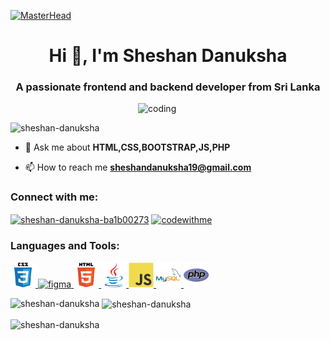 [![MasterHead](https://miro.medium.com/v2/resize:fit:2000/1*-ntL3Dsvc-dJ5cLGRtSuEw.gif)](https://github.com/Sheshan-Danuksha/Sheshan-Danuksha)
<h1 align="center">Hi 👋, I'm Sheshan Danuksha</h1>
<h3 align="center">A passionate frontend and backend developer from Sri Lanka</h3>
<img align="right" alt="coding" width="300" src="https://camo.githubusercontent.com/862f48a9043e8165541b09a5a64d969f1c155e0768a90e7a3d56f36efd8a82b3/68747470733a2f2f7777772e77656232347a6f6e652e636f6d2f77702d636f6e74656e742f75706c6f6164732f323032322f31302f34363230372d70726f6772616d6d65722d312e676966" />

<br/>
<p align="left"> <img src="https://komarev.com/ghpvc/?username=sheshan-danuksha&label=Profile%20views&color=0e75b6&style=flat" alt="sheshan-danuksha" /> </p>

- 💬 Ask me about **HTML,CSS,BOOTSTRAP,JS,PHP**

- 📫 How to reach me **sheshandanuksha19@gmail.com**

<h3 align="left">Connect with me:</h3>
<p align="left">
<a href="https://linkedin.com/in/sheshan-danuksha-ba1b00273" target="blank"><img align="center" src="https://raw.githubusercontent.com/rahuldkjain/github-profile-readme-generator/master/src/images/icons/Social/linked-in-alt.svg" alt="sheshan-danuksha-ba1b00273" height="30" width="40" /></a>
<a href="https://www.youtube.com/c/codewithme" target="blank"><img align="center" src="https://raw.githubusercontent.com/rahuldkjain/github-profile-readme-generator/master/src/images/icons/Social/youtube.svg" alt="codewithme" height="30" width="40" /></a>
</p>

<h3 align="left">Languages and Tools:</h3>
<p align="left"> <a href="https://www.w3schools.com/css/" target="_blank" rel="noreferrer"> <img src="https://raw.githubusercontent.com/devicons/devicon/master/icons/css3/css3-original-wordmark.svg" alt="css3" width="40" height="40"/> </a> <a href="https://www.figma.com/" target="_blank" rel="noreferrer"> <img src="https://www.vectorlogo.zone/logos/figma/figma-icon.svg" alt="figma" width="40" height="40"/> </a> <a href="https://www.w3.org/html/" target="_blank" rel="noreferrer"> <img src="https://raw.githubusercontent.com/devicons/devicon/master/icons/html5/html5-original-wordmark.svg" alt="html5" width="40" height="40"/> </a> <a href="https://www.java.com" target="_blank" rel="noreferrer"> <img src="https://raw.githubusercontent.com/devicons/devicon/master/icons/java/java-original.svg" alt="java" width="40" height="40"/> </a> <a href="https://developer.mozilla.org/en-US/docs/Web/JavaScript" target="_blank" rel="noreferrer"> <img src="https://raw.githubusercontent.com/devicons/devicon/master/icons/javascript/javascript-original.svg" alt="javascript" width="40" height="40"/> </a> <a href="https://www.mysql.com/" target="_blank" rel="noreferrer"> <img src="https://raw.githubusercontent.com/devicons/devicon/master/icons/mysql/mysql-original-wordmark.svg" alt="mysql" width="40" height="40"/> </a> <a href="https://www.php.net" target="_blank" rel="noreferrer"> <img src="https://raw.githubusercontent.com/devicons/devicon/master/icons/php/php-original.svg" alt="php" width="40" height="40"/> </a> </p>

<p><img align="left" src="https://github-readme-stats.vercel.app/api/top-langs?username=sheshan-danuksha&show_icons=true&locale=en&layout=compact" alt="sheshan-danuksha" /></p>

<p>&nbsp;<img align="center" src="https://github-readme-stats.vercel.app/api?username=sheshan-danuksha&show_icons=true&locale=en" alt="sheshan-danuksha" /></p>

<p><img align="center" src="https://github-readme-streak-stats.herokuapp.com/?user=sheshan-danuksha&" alt="sheshan-danuksha" /></p>
